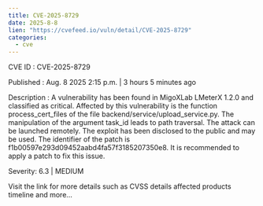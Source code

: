 ```yaml
--- 
title: CVE-2025-8729
date: 2025-8-8
lien: "https://cvefeed.io/vuln/detail/CVE-2025-8729"
categories:
  - cve
---
```


CVE ID : CVE-2025-8729

Published :  Aug. 8
2025
2:15 p.m. | 3 hours
5 minutes ago

Description : A vulnerability has been found in MigoXLab LMeterX 1.2.0 and classified as critical. Affected by this vulnerability is the function process_cert_files of the file backend/service/upload_service.py. The manipulation of the argument task_id leads to path traversal. The attack can be launched remotely. The exploit has been disclosed to the public and may be used. The identifier of the patch is f1b00597e293d09452aabd4fa57f3185207350e8. It is recommended to apply a patch to fix this issue.

Severity: 6.3 | MEDIUM

Visit the link for more details
such as CVSS details
affected products
timeline
and more...
